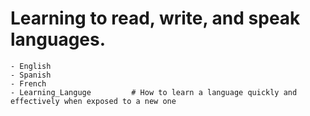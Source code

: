 # Learning to read, write, and speak languages.

    - English
    - Spanish
    - French
    - Learning_Languge         # How to learn a language quickly and effectively when exposed to a new one
